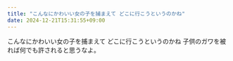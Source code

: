 ```yaml
---
title: "こんなにかわいい女の子を捕まえて どこに行こうというのかね"
date: 2024-12-21T15:31:55+09:00
---
```

こんなにかわいい女の子を捕まえて どこに行こうというのかね
子供のガワを被れば何でも許されると思うなよ。
